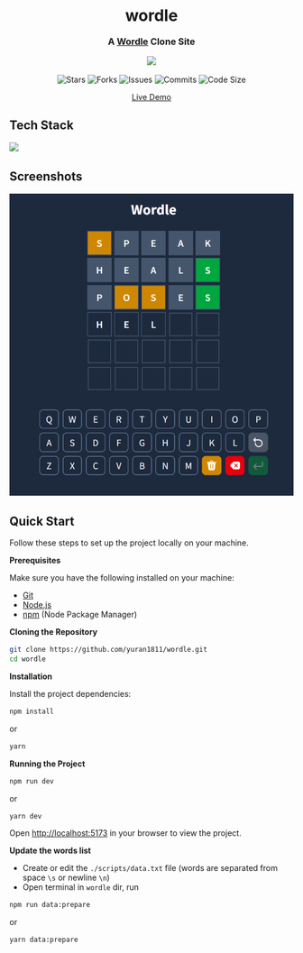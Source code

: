 <h1 align="center">wordle</h1>
<p align="center" style="font-size:16px"><strong>A <a href="https://www.nytimes.com/games/wordle/index.html" target="_blank">Wordle</a> Clone Site</strong></p>
<p align="center">  
  <img src="https://raw.githubusercontent.com/catppuccin/catppuccin/main/assets/palette/macchiato.png" width="400" />
</p>

<p align="center">
  <img alt="Stars" src="https://badgen.net/github/stars/yuran1811/wordle">
  <img alt="Forks" src="https://badgen.net/github/forks/yuran1811/wordle">
  <img alt="Issues" src="https://badgen.net/github/issues/yuran1811/wordle">
  <img alt="Commits" src="https://badgen.net/github/commits/yuran1811/wordle">
  <img alt="Code Size" src="https://img.shields.io/github/languages/code-size/yuran1811/wordle">
</p>

<div align="center"><a href="https://yuran1811.github.io/wordle/" target="_blank">Live Demo</a></div>

## Tech Stack

<img src="https://skill-icons-livid.vercel.app/icons?i=react,redux,tailwindcss,ts,vite&gap=60" height="36" />

## Screenshots

![](./public/screenshots/gameplay.png)

## Quick Start

Follow these steps to set up the project locally on your machine.

**Prerequisites**

Make sure you have the following installed on your machine:

- [Git](https://git-scm.com/)
- [Node.js](https://nodejs.org/en)
- [npm](https://www.npmjs.com/) (Node Package Manager)

**Cloning the Repository**

```bash
git clone https://github.com/yuran1811/wordle.git
cd wordle
```

**Installation**

Install the project dependencies:

```bash
npm install
```

or

```bash
yarn
```

**Running the Project**

```bash
npm run dev
```

or

```bash
yarn dev
```

Open [http://localhost:5173](http://localhost:5173) in your browser to view the project.

**Update the words list**

- Create or edit the `./scripts/data.txt` file (words are separated from space `\s` or newline `\n`)
- Open terminal in `wordle` dir, run

```bash
npm run data:prepare
```

or

```bash
yarn data:prepare
```
